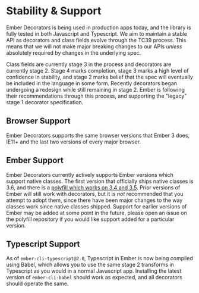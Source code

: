 # Stability & Support

Ember Decorators is being used in production apps today, and the library is
fully tested in both Javascript and Typescript. We aim to maintain a stable API
as decorators and class fields evolve through the TC39 process. This means that
we will not make major breaking changes to our APIs _unless_ absolutely required
by changes in the underlying spec.

Class fields are currently stage 3 in the process and decorators are currently
stage 2. Stage 4 marks completion, stage 3 marks a high level of confidence in
stability, and stage 2 marks belief that the spec will eventually be included in
the language in some form. Recently decorators began undergoing a redesign while
still remaining in stage 2. Ember is following their recommendations through
this process, and supporting the "legacy" stage 1 decorator specification.

## Browser Support

Ember Decorators supports the same browser versions that Ember 3 does, IE11+ and
the last two versions of every major browser.

## Ember Support

Ember Decorators currently actively supports Ember versions which support native
classes. The first version that officially ships native classes is 3.6, and
there is a [polyfill which works on 3.4 and 3.5](https://github.com/pzuraq/ember-native-class-polyfill).
Prior versions of Ember will still work with decorators, but it is _not_
recommended that you attempt to adopt them, since there have been major changes
to the way classes work since native classes shipped. Support for earlier
versions of Ember may be added at some point in the future, please open an issue
on the polyfill repository if you would like support added for a particular
version.

## Typescript Support

As of `ember-cli-typescript@2.0`, Typescript in Ember is now being compiled
using Babel, which allows you to use the same stage 2 transforms in Typescript
as you would in a normal Javascript app. Installing the latest version of
`ember-cli-babel` should work as expected, and all decorators should operate the
same.
